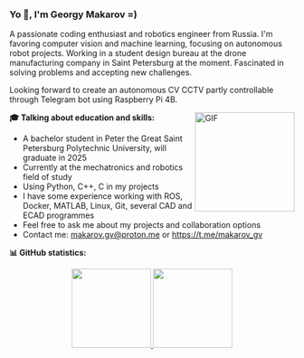 ### Yo :wave:, I'm Georgy Makarov =)

A passionate coding enthusiast and robotics engineer from Russia. I'm favoring computer vision and machine learning, focusing on autonomous robot projects. Working in a student design bureau at the drone manufacturing company in Saint Petersburg at the moment. Fascinated in solving problems and accepting new challenges.

Looking forward to create an autonomous CV CCTV partly controllable through Telegram bot using Raspberry Pi 4B.

<img align="right" height="176px" alt="GIF" src="https://cdn.discordapp.com/attachments/564479124924530718/1049458105219551365/D1ssolute.gif" />

**:mortar_board: Talking about education and skills:**
- A bachelor student in Peter the Great Saint Petersburg Polytechnic University, will graduate in 2025
- Currently at the mechatronics and robotics field of study
- Using Python, C++, C in my projects
- I have some experience working with ROS, Docker, MATLAB, Linux, Git, several CAD and ECAD programmes
- Feel free to ask me about my projects and collaboration options
- Contact me: makarov.gv@proton.me or https://t.me/makarov_gv

**:bar_chart: GitHub statistics:**
<p align="center">
<a href="https://github.com/D1ssolute">
  <img height="140em" src="https://github-readme-stats.ujwalkandi.vercel.app/api?username=Cosmoroz&count_private=true&show_icons=true&default-green&hide_rank=false&hide=stars&include_all_commits=true&theme=dark"/>
  <img height="140em" src="https://github-readme-stats.ujwalkandi.vercel.app/api/top-langs/?username=Cosmoroz&layout=compact&langs_count=6&theme=dark"/>
</a>
</p>
